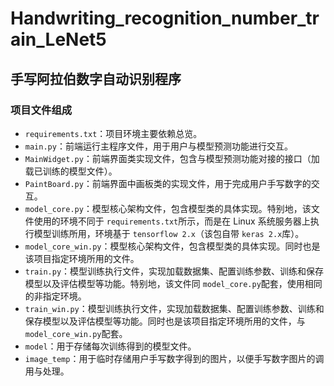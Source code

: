 # Handwriting_recognition_number_train_LeNet5

## 手写阿拉伯数字自动识别程序

### 项目文件组成

* `requirements.txt`：项目环境主要依赖总览。
* `main.py`：前端运行主程序文件，用于用户与模型预测功能进行交互。
* `MainWidget.py`：前端界面类实现文件，包含与模型预测功能对接的接口（加载已训练的模型文件）。
* `PaintBoard.py`：前端界面中画板类的实现文件，用于完成用户手写数字的交互。
* `model_core.py`：模型核心架构文件，包含模型类的具体实现。特别地，该文件使用的环境不同于 `requirements.txt`所示，而是在 Linux 系统服务器上执行模型训练所用，环境基于 `tensorflow 2.x`（该包自带 `keras 2.x`库）。
* `model_core_win.py`：模型核心架构文件，包含模型类的具体实现。同时也是该项目指定环境所用的文件。
* `train.py`：模型训练执行文件，实现加载数据集、配置训练参数、训练和保存模型以及评估模型等功能。特别地，该文件同 `model_core.py`配套，使用相同的非指定环境。
* `train_win.py`：模型训练执行文件，实现加载数据集、配置训练参数、训练和保存模型以及评估模型等功能。同时也是该项目指定环境所用的文件，与`model_core_win.py`配套。
* `model`：用于存储每次训练得到的模型文件。
* `image_temp`：用于临时存储用户手写数字得到的图片，以便手写数字图片的调用与处理。

